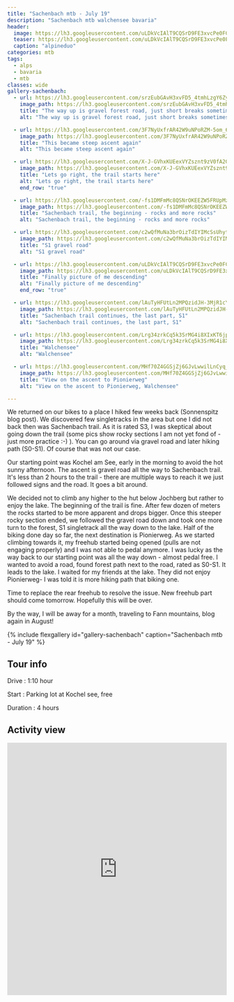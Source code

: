 ```yaml
---
title: "Sachenbach mtb - July 19"
description: "Sachenbach mtb walchensee bavaria"
header:
  image: https://lh3.googleusercontent.com/uLDkVcIAlT9CQSrD9FE3xvcPe0FCJoTBo8_P8wbx3d6Hpokvnb61KJXSnMdUemYQ11ae0JFusbMfeALNAviPLChP_O4OKuihond-sKO5uZYOXM0w1ms9T2xpLQ9VTt2K9JdI3CO0sHANGn7ka6FQd3Eajov_c_K4PJhgtr7JLBPBI70wulIr6QhCpG8U_f9eZLX3KJCkORNUdZLeEKqP5d82lcW6ztS9vcF7ezAsAC5eACARY3w8eFuUv4fpPqwE8epdKqHkCdPng8MlY4UGkeNvuzvsNmcATi4rahPWr0zXmfCXy9QjLbJnXxgzNwcIPM8SWd-zCAOIg7SuVxKwsPS-3Nu9t_BETHYaFFXmFo9527wh7pFaM8vbfY6VEw4TuhgSNO9XFbDS-OTZddSRFIqvx7o0v0qhyNgSImzwVtUQRKwnyefxap3WFdsT0kwG4gTbimY8usTrpeBtpBKZgkfa0bnCm90sFuRDgMczsbQszLmkvZlmv5jmmV49TcrsqBJMFO7YUrqVsYsDwjnYqk1328AVSyR9c1PhxNQ35eUpkn9CCoe47YmP5syKpSseVoSbnlcX8la4gW9hz4r3TW6ksX58MS4Zkd3jdaOvhE133YGimmA_q72iTehQKhRE63N8iP4pgAJ_TojniYYy5U8IsZ1gXS21DDpgJDJryc5eC9ghbEDhObR5jczOvJvrsEALJCwThL7mmhnEJQIDTyoSMw=w2054-h1542-no
  teaser: https://lh3.googleusercontent.com/uLDkVcIAlT9CQSrD9FE3xvcPe0FCJoTBo8_P8wbx3d6Hpokvnb61KJXSnMdUemYQ11ae0JFusbMfeALNAviPLChP_O4OKuihond-sKO5uZYOXM0w1ms9T2xpLQ9VTt2K9JdI3CO0sHANGn7ka6FQd3Eajov_c_K4PJhgtr7JLBPBI70wulIr6QhCpG8U_f9eZLX3KJCkORNUdZLeEKqP5d82lcW6ztS9vcF7ezAsAC5eACARY3w8eFuUv4fpPqwE8epdKqHkCdPng8MlY4UGkeNvuzvsNmcATi4rahPWr0zXmfCXy9QjLbJnXxgzNwcIPM8SWd-zCAOIg7SuVxKwsPS-3Nu9t_BETHYaFFXmFo9527wh7pFaM8vbfY6VEw4TuhgSNO9XFbDS-OTZddSRFIqvx7o0v0qhyNgSImzwVtUQRKwnyefxap3WFdsT0kwG4gTbimY8usTrpeBtpBKZgkfa0bnCm90sFuRDgMczsbQszLmkvZlmv5jmmV49TcrsqBJMFO7YUrqVsYsDwjnYqk1328AVSyR9c1PhxNQ35eUpkn9CCoe47YmP5syKpSseVoSbnlcX8la4gW9hz4r3TW6ksX58MS4Zkd3jdaOvhE133YGimmA_q72iTehQKhRE63N8iP4pgAJ_TojniYYy5U8IsZ1gXS21DDpgJDJryc5eC9ghbEDhObR5jczOvJvrsEALJCwThL7mmhnEJQIDTyoSMw=w800-h300-no
  caption: "alpineduo"
categories: mtb
tags:
  - alps
  - bavaria
  - mtb
classes: wide
gallery-sachenbach:
  - url: https://lh3.googleusercontent.com/srzEubGAvH3xvFD5_4tmhLzgY6ZyP7Tch6kfs8do15duBIVftYr7katzRSE5uCVJkDG3ae4hPMuYBm2_TenjQ_hFUV6ezMJ6gHIuhFNAYWqtNgdL_gsCgLjk2KfOR6HjRhRDyF7eRNYxOta8gdlFCo4h4sc_enQA-0IO9aS8M_qkHquTeWZCEXbTGUkIQ2D0TlCv6QanbPdgpR96YjVxi_VkAHk1qr2qsueOXkjNJPcJsBr9GbSzHdZDRvLpJ7IkA5hg1OH9NkyawDMhuG50ZOW_NoXmFUcVhcJl5k4uub40Fwqev_NZUhwhOO8tPm9hiqY21nUb2zdTKyl5r5i2pxCO0xxrT4M5K_JIrT8Zb2oBuqjMCfMP6L1FNt-DieuzbphK7_ENuT9hiLba-IrXxzoODi0-ozb40p6Nb5vOAAQDmepPcvhAAhoBFa2cASUlc2EZO_MUKD9upcaSKc3uzyYRpT3oIa3p7-pgxxRMzL9n9fbSvbk6lm4ncud3X42N6u4wRJIisjyA2HLT6EyZWz7nv7d3xEZzf97tPJKcmdqNLyRUEz5Vpj4TXvnw5iFotPmqQuwrCQHSGtFZBFiwwf0FPb8Pyu8hS1RX1HUZZklh9mNVerFedpS9hDurkFg4SpQyXkgWMDZqqMwCZoeyIAf7DX53j4Ja31qVCs1IIu6hCpZcjfviWjpadlg9fEE3FOe0nY4XDM5Q5phkcBq08pQlJA=w1156-h1540-no
    image_path: https://lh3.googleusercontent.com/srzEubGAvH3xvFD5_4tmhLzgY6ZyP7Tch6kfs8do15duBIVftYr7katzRSE5uCVJkDG3ae4hPMuYBm2_TenjQ_hFUV6ezMJ6gHIuhFNAYWqtNgdL_gsCgLjk2KfOR6HjRhRDyF7eRNYxOta8gdlFCo4h4sc_enQA-0IO9aS8M_qkHquTeWZCEXbTGUkIQ2D0TlCv6QanbPdgpR96YjVxi_VkAHk1qr2qsueOXkjNJPcJsBr9GbSzHdZDRvLpJ7IkA5hg1OH9NkyawDMhuG50ZOW_NoXmFUcVhcJl5k4uub40Fwqev_NZUhwhOO8tPm9hiqY21nUb2zdTKyl5r5i2pxCO0xxrT4M5K_JIrT8Zb2oBuqjMCfMP6L1FNt-DieuzbphK7_ENuT9hiLba-IrXxzoODi0-ozb40p6Nb5vOAAQDmepPcvhAAhoBFa2cASUlc2EZO_MUKD9upcaSKc3uzyYRpT3oIa3p7-pgxxRMzL9n9fbSvbk6lm4ncud3X42N6u4wRJIisjyA2HLT6EyZWz7nv7d3xEZzf97tPJKcmdqNLyRUEz5Vpj4TXvnw5iFotPmqQuwrCQHSGtFZBFiwwf0FPb8Pyu8hS1RX1HUZZklh9mNVerFedpS9hDurkFg4SpQyXkgWMDZqqMwCZoeyIAf7DX53j4Ja31qVCs1IIu6hCpZcjfviWjpadlg9fEE3FOe0nY4XDM5Q5phkcBq08pQlJA=w300-h400-no
    title: "The way up is gravel forest road, just short breaks sometimes"
    alt: "The way up is gravel forest road, just short breaks sometimes"

  - url: https://lh3.googleusercontent.com/3F7NyUxfrAR42W9uNPoRZM-5om_6pAfKVEZqkk9gRj9Rlz61z9o-6t0RTM1YMCXKhdwf9xNmIA1INkA6upPSHt4ZROzYWP52k--ptOAAdp2lAzvFZhjZs4T2DNdyU9vKXyaDPGUdNihjwuTuBOCN_miBu65Hi1R7YlOOw2o9LxAXkMMD8FDNhBDXBzhLo1aG6vVA-GDyx1CIRHji0xO0xs5daLb6Pa5JkQRYAduNbgNFlWI_A7ilK8mYtaoPGrUTZydwUPLv2aJI2dqR_DCKFMXFfG3CSwkwKr0_smW5FVUwC4rMB-_Aw-mWEOu3rXFqptSeJMbiHUq3QRWiQ0VIqNZRUNGmZ-XsIWV9XceWOrtJv57iu3v0XA6pzgegSVx7RTd5jQ7c0oO2cF3lfiloFmJiqhC_l6QBfbRvw6YdGwUCC1WZI0pcVbCJlqcmv5z5LNYJdx-QAXV0hW1443EERnErBVsUC4cpaIK3xf4JUM7AkEkzwmy-JNMeU48W8SQ3Uwu6MSDEMqhEDyBXhBCjcudNGcI9rG8DBJ5KW4KT2hym6GjDwiOYY4xRX04b2EUeiKoIIDL9Aj_sQ6tgxH-YjMB4ESF1EVddsUbfwnoUYoiTQ2IHxh0X1KeUsFoBGXBrwCVCD7ukTxTO2xQPrdy0p5T5gLj7rq7vdecevn2ZAM8n19Ks1o8kaTX8iPcy-auokxsn3yVwD35mzPtj0r-sbR6lTg=w1292-h1540-no
    image_path: https://lh3.googleusercontent.com/3F7NyUxfrAR42W9uNPoRZM-5om_6pAfKVEZqkk9gRj9Rlz61z9o-6t0RTM1YMCXKhdwf9xNmIA1INkA6upPSHt4ZROzYWP52k--ptOAAdp2lAzvFZhjZs4T2DNdyU9vKXyaDPGUdNihjwuTuBOCN_miBu65Hi1R7YlOOw2o9LxAXkMMD8FDNhBDXBzhLo1aG6vVA-GDyx1CIRHji0xO0xs5daLb6Pa5JkQRYAduNbgNFlWI_A7ilK8mYtaoPGrUTZydwUPLv2aJI2dqR_DCKFMXFfG3CSwkwKr0_smW5FVUwC4rMB-_Aw-mWEOu3rXFqptSeJMbiHUq3QRWiQ0VIqNZRUNGmZ-XsIWV9XceWOrtJv57iu3v0XA6pzgegSVx7RTd5jQ7c0oO2cF3lfiloFmJiqhC_l6QBfbRvw6YdGwUCC1WZI0pcVbCJlqcmv5z5LNYJdx-QAXV0hW1443EERnErBVsUC4cpaIK3xf4JUM7AkEkzwmy-JNMeU48W8SQ3Uwu6MSDEMqhEDyBXhBCjcudNGcI9rG8DBJ5KW4KT2hym6GjDwiOYY4xRX04b2EUeiKoIIDL9Aj_sQ6tgxH-YjMB4ESF1EVddsUbfwnoUYoiTQ2IHxh0X1KeUsFoBGXBrwCVCD7ukTxTO2xQPrdy0p5T5gLj7rq7vdecevn2ZAM8n19Ks1o8kaTX8iPcy-auokxsn3yVwD35mzPtj0r-sbR6lTg=w300-h400-no
    title: "This became steep ascent again"
    alt: "This became steep ascent again"

  - url: https://lh3.googleusercontent.com/X-J-GVhxKUEexVYZsznt9zV0fA2GEdRXHFh6smdz7DHZ4QNPXakN1_XPcKINyS1U6jksVxS5_IqecIWzWoiOvpgcADEgQatGzgxMROOFcbzSkmuzCMuVBmFI5EM14guT_P9sWdPdIWabaRxHGalPpe3FF_uhoJQyG0Zte57Tzr2k9rhr3pL24dhOYZBrdfvgOT6Pn4MshJW1P9kdsvJfDERPNFNjkx8lF5h-6AFIKhVV7DylFVB_H_P42ZdVh3wTioWLNiTZhrAC8ban940fHOM6ekDeKizUYNbxhZpRnekxhLJIR2-8bemQeg3ircwBWRirNKOk6U23NYoWdL7sngpv_txmYSRfBEWSqG6ciDoV8Kpw1VtZPK5N0hOksY1S8P2OqFfbUd-BQS0v6lkhRWAXlG4c2fRaM97NGdyAvYQ8ZUDOC8GYv7CVdj9iYXLkOTzZjXhjVP3DXv0b0Z6RnG7A0gl5OhY3RyiXPi4ABvK5wgoOAmi1cncJGFDuhVctVlLz1fqX3EdQFK6zPgFDdQvxGS1wPg24v4T483VE-HDOmkLu6Gw347KVXrEttSDk8Kw1wp-KUovqctzistQMwLqq6hj32jo7Un0RasRAl8-oHlQ6hlTthhdoPBKyFP_A2pumRhOa4bLady9oLGeLM6v4mcZ8oRC7tUEenyesDxM4FX416ZHp8CpluCMzPsT-1QW-VZgcdNKfkPiMXiLpVBSulg=w2054-h1542-no
    image_path: https://lh3.googleusercontent.com/X-J-GVhxKUEexVYZsznt9zV0fA2GEdRXHFh6smdz7DHZ4QNPXakN1_XPcKINyS1U6jksVxS5_IqecIWzWoiOvpgcADEgQatGzgxMROOFcbzSkmuzCMuVBmFI5EM14guT_P9sWdPdIWabaRxHGalPpe3FF_uhoJQyG0Zte57Tzr2k9rhr3pL24dhOYZBrdfvgOT6Pn4MshJW1P9kdsvJfDERPNFNjkx8lF5h-6AFIKhVV7DylFVB_H_P42ZdVh3wTioWLNiTZhrAC8ban940fHOM6ekDeKizUYNbxhZpRnekxhLJIR2-8bemQeg3ircwBWRirNKOk6U23NYoWdL7sngpv_txmYSRfBEWSqG6ciDoV8Kpw1VtZPK5N0hOksY1S8P2OqFfbUd-BQS0v6lkhRWAXlG4c2fRaM97NGdyAvYQ8ZUDOC8GYv7CVdj9iYXLkOTzZjXhjVP3DXv0b0Z6RnG7A0gl5OhY3RyiXPi4ABvK5wgoOAmi1cncJGFDuhVctVlLz1fqX3EdQFK6zPgFDdQvxGS1wPg24v4T483VE-HDOmkLu6Gw347KVXrEttSDk8Kw1wp-KUovqctzistQMwLqq6hj32jo7Un0RasRAl8-oHlQ6hlTthhdoPBKyFP_A2pumRhOa4bLady9oLGeLM6v4mcZ8oRC7tUEenyesDxM4FX416ZHp8CpluCMzPsT-1QW-VZgcdNKfkPiMXiLpVBSulg=w400-h300-no
    title: "Lets go right, the trail starts here"
    alt: "Lets go right, the trail starts here"
    end_row: "true"

  - url: https://lh3.googleusercontent.com/-fs1DMFmMc8QSNrOKEEZW5FRUpMzmkzmEFmERvAQyXl5kmW2SL83R1x4al39POZCGnfHemykiUqC0h8392_xsuq5Fo5UA2XuhhD3PwS74w2HYR0sfLQwbYk5EQZn2xc50UAoyC0K5ujD79QOvEFRwMSehxN5yoz-4uMTs3l-l4F8BO4gToQZ3KErk5sqG8CTb9L3LYRY5fkEYOUPE9jiG8bLHNieXBH4_o5g01fR-rGEgNwwZtCOHIMNQYSQexc-27l7jAWGYgxnjK0Z2s-QKEWr9HJAyb6-slxme43VB7ju2cWFEy_4WAiuh1H4TsAuDvDx40-LUYa2DiByJVroAmNoV-FXyItMlP3LidF_x5lWSz8jAikVjbmf3YMuR6nmMcBXRC5Luf3XabHm4evS6Y572vDxL6nrZtQKOti9pfxUzzGubdFvchag96f9SsJIS0Y7qfI8rG_MHdKwo8xSX9fmxfVDUNhgUdEIOS9b59L2fVZIcI_ZvssfrA7R9dvyd5Qh71uIDt94E439dC4kFdd31svSoT_ky8yyVetdiSg7krjKdNcvok2Yb62X1mufOMDZ_YDjeXGC5F5ZuaTh41nPRGfDjuhfgV4hEG50NkxVwkggi2M9sxwzt8c2hdPV6ysobPpCxqkbRw_5wVklUHBtLCPJTUqch6Meqx_Df8UHrYc2E_tCwP8NTSMp_d-kO5njTU6DAK5jgaFkoJQ6fAMzHA=w1156-h1540-no
    image_path: https://lh3.googleusercontent.com/-fs1DMFmMc8QSNrOKEEZW5FRUpMzmkzmEFmERvAQyXl5kmW2SL83R1x4al39POZCGnfHemykiUqC0h8392_xsuq5Fo5UA2XuhhD3PwS74w2HYR0sfLQwbYk5EQZn2xc50UAoyC0K5ujD79QOvEFRwMSehxN5yoz-4uMTs3l-l4F8BO4gToQZ3KErk5sqG8CTb9L3LYRY5fkEYOUPE9jiG8bLHNieXBH4_o5g01fR-rGEgNwwZtCOHIMNQYSQexc-27l7jAWGYgxnjK0Z2s-QKEWr9HJAyb6-slxme43VB7ju2cWFEy_4WAiuh1H4TsAuDvDx40-LUYa2DiByJVroAmNoV-FXyItMlP3LidF_x5lWSz8jAikVjbmf3YMuR6nmMcBXRC5Luf3XabHm4evS6Y572vDxL6nrZtQKOti9pfxUzzGubdFvchag96f9SsJIS0Y7qfI8rG_MHdKwo8xSX9fmxfVDUNhgUdEIOS9b59L2fVZIcI_ZvssfrA7R9dvyd5Qh71uIDt94E439dC4kFdd31svSoT_ky8yyVetdiSg7krjKdNcvok2Yb62X1mufOMDZ_YDjeXGC5F5ZuaTh41nPRGfDjuhfgV4hEG50NkxVwkggi2M9sxwzt8c2hdPV6ysobPpCxqkbRw_5wVklUHBtLCPJTUqch6Meqx_Df8UHrYc2E_tCwP8NTSMp_d-kO5njTU6DAK5jgaFkoJQ6fAMzHA=w300-h400-no
    title: "Sachenbach trail, the beginning - rocks and more rocks"
    alt: "Sachenbach trail, the beginning - rocks and more rocks"

  - url: https://lh3.googleusercontent.com/c2wQfMuNa3brOizTdIYIMcSsUhytD882IfBj8TTeqb9-YOEHz0i-q_nQ9L-Tt8yBc_bWXQbuDSc_2obtGpNTGW5WRuAVeB4yUXkBAqJanb3UZwVOq32DcWWNA0ngXMtt3mFktnuzN203vhHA41QNCRYzXJANPo5VBNDVsrMF5jC9qIHuzHmij3LPfp_rb_VhBptybf0v6vHEAWRYghYoyOUHYeG_kcMDFpK5mTXtYNoJoqF8KSCa_V0lsqpjxXYsuwyQLrFpt7_vkHsLWBMvcUe3g2DRRCzR-sEzw51TZnfjf1-Qv4NEWbOo9_cOgOXUrAl5TP0tX1y4kSOqj_5wYPB5iGPCLOzoXqzd0Frl776cYmwLmnMYvG2gkiaYr_lhFPucdnMtSmQo2zvrChBB0FeE1Cnwwh7s8s9mh84E49lll-TKS-QQKO3avPGsVOqDoX3X3_bQi5FAKpHuEwyux8lqM8o6C7TKaXLALtk89E0gnGFrSHd_9IplWCf7s3AqvhnWYzDlTmRNZFn73DfxjiqImkU0DpgHzwJeLJ8CBezotYbsWvmqFVPPE2m8JUkTwJHqiBVSqs09e1M4GvsFq0W4v6T68cN9cr7udNGWe7N9LtHe4ohVDQzIL-Gy0IkjJ8JUd-4qYafiZzrmL4-6o23SKUizYAar1qyf0GvN6D91ihKVsIJVO7GjUPm5NU0-zl1e8gbV8-UO16Pj2h5HKtrNSQ=w1156-h1540-no
    image_path: https://lh3.googleusercontent.com/c2wQfMuNa3brOizTdIYIMcSsUhytD882IfBj8TTeqb9-YOEHz0i-q_nQ9L-Tt8yBc_bWXQbuDSc_2obtGpNTGW5WRuAVeB4yUXkBAqJanb3UZwVOq32DcWWNA0ngXMtt3mFktnuzN203vhHA41QNCRYzXJANPo5VBNDVsrMF5jC9qIHuzHmij3LPfp_rb_VhBptybf0v6vHEAWRYghYoyOUHYeG_kcMDFpK5mTXtYNoJoqF8KSCa_V0lsqpjxXYsuwyQLrFpt7_vkHsLWBMvcUe3g2DRRCzR-sEzw51TZnfjf1-Qv4NEWbOo9_cOgOXUrAl5TP0tX1y4kSOqj_5wYPB5iGPCLOzoXqzd0Frl776cYmwLmnMYvG2gkiaYr_lhFPucdnMtSmQo2zvrChBB0FeE1Cnwwh7s8s9mh84E49lll-TKS-QQKO3avPGsVOqDoX3X3_bQi5FAKpHuEwyux8lqM8o6C7TKaXLALtk89E0gnGFrSHd_9IplWCf7s3AqvhnWYzDlTmRNZFn73DfxjiqImkU0DpgHzwJeLJ8CBezotYbsWvmqFVPPE2m8JUkTwJHqiBVSqs09e1M4GvsFq0W4v6T68cN9cr7udNGWe7N9LtHe4ohVDQzIL-Gy0IkjJ8JUd-4qYafiZzrmL4-6o23SKUizYAar1qyf0GvN6D91ihKVsIJVO7GjUPm5NU0-zl1e8gbV8-UO16Pj2h5HKtrNSQ=w300-h400-no
    title: "S1 gravel road"
    alt: "S1 gravel road"

  - url: https://lh3.googleusercontent.com/uLDkVcIAlT9CQSrD9FE3xvcPe0FCJoTBo8_P8wbx3d6Hpokvnb61KJXSnMdUemYQ11ae0JFusbMfeALNAviPLChP_O4OKuihond-sKO5uZYOXM0w1ms9T2xpLQ9VTt2K9JdI3CO0sHANGn7ka6FQd3Eajov_c_K4PJhgtr7JLBPBI70wulIr6QhCpG8U_f9eZLX3KJCkORNUdZLeEKqP5d82lcW6ztS9vcF7ezAsAC5eACARY3w8eFuUv4fpPqwE8epdKqHkCdPng8MlY4UGkeNvuzvsNmcATi4rahPWr0zXmfCXy9QjLbJnXxgzNwcIPM8SWd-zCAOIg7SuVxKwsPS-3Nu9t_BETHYaFFXmFo9527wh7pFaM8vbfY6VEw4TuhgSNO9XFbDS-OTZddSRFIqvx7o0v0qhyNgSImzwVtUQRKwnyefxap3WFdsT0kwG4gTbimY8usTrpeBtpBKZgkfa0bnCm90sFuRDgMczsbQszLmkvZlmv5jmmV49TcrsqBJMFO7YUrqVsYsDwjnYqk1328AVSyR9c1PhxNQ35eUpkn9CCoe47YmP5syKpSseVoSbnlcX8la4gW9hz4r3TW6ksX58MS4Zkd3jdaOvhE133YGimmA_q72iTehQKhRE63N8iP4pgAJ_TojniYYy5U8IsZ1gXS21DDpgJDJryc5eC9ghbEDhObR5jczOvJvrsEALJCwThL7mmhnEJQIDTyoSMw=w2054-h1542-no
    image_path: https://lh3.googleusercontent.com/uLDkVcIAlT9CQSrD9FE3xvcPe0FCJoTBo8_P8wbx3d6Hpokvnb61KJXSnMdUemYQ11ae0JFusbMfeALNAviPLChP_O4OKuihond-sKO5uZYOXM0w1ms9T2xpLQ9VTt2K9JdI3CO0sHANGn7ka6FQd3Eajov_c_K4PJhgtr7JLBPBI70wulIr6QhCpG8U_f9eZLX3KJCkORNUdZLeEKqP5d82lcW6ztS9vcF7ezAsAC5eACARY3w8eFuUv4fpPqwE8epdKqHkCdPng8MlY4UGkeNvuzvsNmcATi4rahPWr0zXmfCXy9QjLbJnXxgzNwcIPM8SWd-zCAOIg7SuVxKwsPS-3Nu9t_BETHYaFFXmFo9527wh7pFaM8vbfY6VEw4TuhgSNO9XFbDS-OTZddSRFIqvx7o0v0qhyNgSImzwVtUQRKwnyefxap3WFdsT0kwG4gTbimY8usTrpeBtpBKZgkfa0bnCm90sFuRDgMczsbQszLmkvZlmv5jmmV49TcrsqBJMFO7YUrqVsYsDwjnYqk1328AVSyR9c1PhxNQ35eUpkn9CCoe47YmP5syKpSseVoSbnlcX8la4gW9hz4r3TW6ksX58MS4Zkd3jdaOvhE133YGimmA_q72iTehQKhRE63N8iP4pgAJ_TojniYYy5U8IsZ1gXS21DDpgJDJryc5eC9ghbEDhObR5jczOvJvrsEALJCwThL7mmhnEJQIDTyoSMw=w400-h300-no
    title: "Finally picture of me descending"
    alt: "Finally picture of me descending"
    end_row: "true"

  - url: https://lh3.googleusercontent.com/lAuTyHFUtLn2MPQzidJH-3MjR1cYAOx61764TPx9_Q_hGFdp1g1MhrtUTVWQ7aWtDpb_dl_BXOgSzmjY4QiHpZuZPAX5zMihZORPIOUUkR1IG1UZEriBEbKSBLDZhJayJGNqq8ovg4axPSDESezbXVtTweNLe3bv2UMvFyS-tjBlxGJkXvSmCpDk7vSVpXcQOQP81CmHIm3UGt-CMNsRJ2x4VlF6xCNgfwPRnbks4j_U3sds4PO45BI8a_XWd3fS6xFh-mSq333mXCbfflj4bvgcF_tKNkyXkMEbdFt1z5clNFOgwswjlyzuJ6gsKPdU72kJpufKzKmogdgjz0JlWfZRUzAjdA9wJQ7NN_nT5h_E8nYpTmGFHTqvQJQmRjtWIXl7SJVCNAK-LtSeJpl2M058CPMqG0-SEpcsoPoVIsGbrVv28BdOZ75wIQBr7wCRmtdf8YlotRx0JM2PoJh4b2lM8mjPjm5EFsb-3z4w68XpnhAN8lmZUJpYkft2cQn5bRv_YWSHLTjvzujyZSHeFrcMq6jw_WLc3qRTdD-tBAnHdc02vkCr-hYCDB3jLklGd-43LsoJgijVI_jd5TBuhodcv4-p2fzVhkanZ7H5_WkQeGCOkgk3S2W3TeYJC2Jm0a9GHfQ7FlUb8eunkuK3cw47J_pu0mrvkbCANXV7ffLmpAzvHCCQHJvGFFcl0LYKnE1Ugn-XBc4podcsSHV3-9BTWQ=w1156-h1540-no
    image_path: https://lh3.googleusercontent.com/lAuTyHFUtLn2MPQzidJH-3MjR1cYAOx61764TPx9_Q_hGFdp1g1MhrtUTVWQ7aWtDpb_dl_BXOgSzmjY4QiHpZuZPAX5zMihZORPIOUUkR1IG1UZEriBEbKSBLDZhJayJGNqq8ovg4axPSDESezbXVtTweNLe3bv2UMvFyS-tjBlxGJkXvSmCpDk7vSVpXcQOQP81CmHIm3UGt-CMNsRJ2x4VlF6xCNgfwPRnbks4j_U3sds4PO45BI8a_XWd3fS6xFh-mSq333mXCbfflj4bvgcF_tKNkyXkMEbdFt1z5clNFOgwswjlyzuJ6gsKPdU72kJpufKzKmogdgjz0JlWfZRUzAjdA9wJQ7NN_nT5h_E8nYpTmGFHTqvQJQmRjtWIXl7SJVCNAK-LtSeJpl2M058CPMqG0-SEpcsoPoVIsGbrVv28BdOZ75wIQBr7wCRmtdf8YlotRx0JM2PoJh4b2lM8mjPjm5EFsb-3z4w68XpnhAN8lmZUJpYkft2cQn5bRv_YWSHLTjvzujyZSHeFrcMq6jw_WLc3qRTdD-tBAnHdc02vkCr-hYCDB3jLklGd-43LsoJgijVI_jd5TBuhodcv4-p2fzVhkanZ7H5_WkQeGCOkgk3S2W3TeYJC2Jm0a9GHfQ7FlUb8eunkuK3cw47J_pu0mrvkbCANXV7ffLmpAzvHCCQHJvGFFcl0LYKnE1Ugn-XBc4podcsSHV3-9BTWQ=w300-h400-no
    title: "Sachenbach trail continues, the last part, S1"
    alt: "Sachenbach trail continues, the last part, S1"

  - url: https://lh3.googleusercontent.com/Lrg34zrkCq5k3SrMG4i8XIxKT6jpC2KNgDTuT8zYAgMRQmnX0EBdq7TlABl4EHLmgY1ct0sJlZshjiwmLVj9ka_NbnVDOFE--95ejgzmAE7S5soq4qGa4_6By17DtFV4Pb_gTlv6N10uj6zdjGPBmGu7zxrxSofkp8JyLoNvA3AUJvwmPg2DCyE8-GHHYKxdWgZDsdCQCS-z-YJrfrvwUzrA_uCcscqwCydb8M7JG4YG9mSQWjuER_HsDan_0YhpxIg2lH54_9MAxWhqw8TGg1kawScmL3V2RLoo8fnBlUTtpPRBCxIx7fo2O1yc9_D1-14NJkalMdmSsV-9MyBAxmzgOQiuxqTyev1ctcHJ56fqMm53gpdglzAROLzxvArEGllTVazv598bwQhcPK0VnAKDkVUJZ2y-e_r7KaH1ArMaxGUg8tME_wbBTXtrN-2hBl6BWpgweRfx69X0DKTvZYVKsMQfIG09jetvPDQHCSIHlk724Z67y4KnFnZ_QB151OSKsBPCg1gl3a_YG8wfy91fhgSdA3KhNBdOFmiR05GYqnsIIU-ph6KNcE8zY3CP0SeVmYJ7Lln-1QWq1VP0bIjk_7byxeRxTlIsGvrAjfuxZid-NDqLGtchFOc-_e1uCC9SekRPFbELa1I1GHZijn4wfxhahhBF0rDnWzMcvlAgygyGsoJfma3c0tI5yDEYXRlY9Qjx4zibT1a3X-tsKEa3hA=w2736-h1374-no
    image_path: https://lh3.googleusercontent.com/Lrg34zrkCq5k3SrMG4i8XIxKT6jpC2KNgDTuT8zYAgMRQmnX0EBdq7TlABl4EHLmgY1ct0sJlZshjiwmLVj9ka_NbnVDOFE--95ejgzmAE7S5soq4qGa4_6By17DtFV4Pb_gTlv6N10uj6zdjGPBmGu7zxrxSofkp8JyLoNvA3AUJvwmPg2DCyE8-GHHYKxdWgZDsdCQCS-z-YJrfrvwUzrA_uCcscqwCydb8M7JG4YG9mSQWjuER_HsDan_0YhpxIg2lH54_9MAxWhqw8TGg1kawScmL3V2RLoo8fnBlUTtpPRBCxIx7fo2O1yc9_D1-14NJkalMdmSsV-9MyBAxmzgOQiuxqTyev1ctcHJ56fqMm53gpdglzAROLzxvArEGllTVazv598bwQhcPK0VnAKDkVUJZ2y-e_r7KaH1ArMaxGUg8tME_wbBTXtrN-2hBl6BWpgweRfx69X0DKTvZYVKsMQfIG09jetvPDQHCSIHlk724Z67y4KnFnZ_QB151OSKsBPCg1gl3a_YG8wfy91fhgSdA3KhNBdOFmiR05GYqnsIIU-ph6KNcE8zY3CP0SeVmYJ7Lln-1QWq1VP0bIjk_7byxeRxTlIsGvrAjfuxZid-NDqLGtchFOc-_e1uCC9SekRPFbELa1I1GHZijn4wfxhahhBF0rDnWzMcvlAgygyGsoJfma3c0tI5yDEYXRlY9Qjx4zibT1a3X-tsKEa3hA=w400-h300-no
    title: "Walchensee"
    alt: "Walchensee"

  - url: https://lh3.googleusercontent.com/MHf70Z4GGSjZj6GJvLwwilLnCyq_gspDLglnUMxnvfxLSQNAmOJ3IlH6klNvluJk-19Sxth6VtmzWbrF8OLloPFqTdBOVTji_jaRI3oR6pGauC1kv2fZ0sroz1dqZb_ap5Q6LDyK-Tj4taJsDdfOkKu8xShT006JoGGTpvUtKQFUC_tJRN8FTSmzcB3T0BTnGJQpV3IziYrTJ-6hxgAZW80qZ5EGN-wNECv_1k21ozxXZ05FlyaSgcZZy-gUHQEG84Zijcn4wtadkkDtTVweDvoUK1QCSmTIvpxorNr0vkaD7T5PDp7fGbSt4_GESr23uGVKS-HkT5XAdSHJx9J6Ed8-EE-t-lHDPboDfwpUZDZcHqkOcRTwm8xLxQWzebi3P2X1Jn0w4y-7oUhNTr2TpGRjK0Syw75UtJB77Sk12KJZeXouyUFgfcq2zzGEM2jvsyxf4yRc72ZD10kgqjOpilsuHdCuFqvaQxqJwHl9a2YzWfcRWE0-8DNkMilHjcITVnL1UpMWcNJbXN1tgWTFgdFrXvojMyF_3v-XvuOH-aWoJHkdhBrzzxT7sPgu6itZrTmBUvKQsXag2hjO98FkEX_YYx52dUQMjFb1HkeAQbw43wKJBbdDs2cvlxPKq3rrqOG9g1aCaCqy04oVh3EWPR-XEheDdYaKP1sLKz3JKB07h5L_dNzsE0r5oNK7_vcXktiYkxRbldzBum8ev45bEU_IRQ=w2054-h1542-no
    image_path: https://lh3.googleusercontent.com/MHf70Z4GGSjZj6GJvLwwilLnCyq_gspDLglnUMxnvfxLSQNAmOJ3IlH6klNvluJk-19Sxth6VtmzWbrF8OLloPFqTdBOVTji_jaRI3oR6pGauC1kv2fZ0sroz1dqZb_ap5Q6LDyK-Tj4taJsDdfOkKu8xShT006JoGGTpvUtKQFUC_tJRN8FTSmzcB3T0BTnGJQpV3IziYrTJ-6hxgAZW80qZ5EGN-wNECv_1k21ozxXZ05FlyaSgcZZy-gUHQEG84Zijcn4wtadkkDtTVweDvoUK1QCSmTIvpxorNr0vkaD7T5PDp7fGbSt4_GESr23uGVKS-HkT5XAdSHJx9J6Ed8-EE-t-lHDPboDfwpUZDZcHqkOcRTwm8xLxQWzebi3P2X1Jn0w4y-7oUhNTr2TpGRjK0Syw75UtJB77Sk12KJZeXouyUFgfcq2zzGEM2jvsyxf4yRc72ZD10kgqjOpilsuHdCuFqvaQxqJwHl9a2YzWfcRWE0-8DNkMilHjcITVnL1UpMWcNJbXN1tgWTFgdFrXvojMyF_3v-XvuOH-aWoJHkdhBrzzxT7sPgu6itZrTmBUvKQsXag2hjO98FkEX_YYx52dUQMjFb1HkeAQbw43wKJBbdDs2cvlxPKq3rrqOG9g1aCaCqy04oVh3EWPR-XEheDdYaKP1sLKz3JKB07h5L_dNzsE0r5oNK7_vcXktiYkxRbldzBum8ev45bEU_IRQ=w400-h300-no
    title: "View on the ascent to Pionierweg"
    alt: "View on the ascent to Pionierweg, Walchensee"

---
```


We returned on our bikes to a place I hiked few weeks back (Sonnenspitz blog post). We discovered few singletracks in the area but one I did not back then was Sachenbach trail. As it is rated S3, I was skeptical about going down the trail (some pics show rocky sections I am not yet fond of - just more practice :-) ). You can go around via gravel road and later hiking path (S0-S1). Of course that was not our case.

Our starting point was Kochel am See, early in the morning to avoid the hot sunny afternoon. The ascent is gravel road all the way to Sachenbach trail. It's less than 2 hours to the trail - there are multiple ways to reach it we just followed signs and the road. It goes a bit around.

We decided not to climb any higher to the hut below Jochberg but rather to enjoy the lake. The beginning of the trail is fine. After few dozen of meters the rocks started to be more apparent and drops bigger. Once this steeper rocky section ended, we followed the gravel road down and took one more turn to the forest, S1 singletrack all the way down to the lake. Half of the biking done day so far, the next destination is Pionierweg. As we started climbing towards it, my freehub started being opened (pulls are not engaging properly) and I was not able to pedal anymore. I was lucky as the way back to our starting point was all the way down - almost pedal free. I wanted to avoid a road, found forest path next to the road, rated as S0-S1. It leads to the lake. I waited for my friends at the lake. They did not enjoy Pionierweg- I was told it is more hiking path that biking one.

Time to replace the rear freehub to resolve the issue. New freehub part should come tomorrow. Hopefully this will be over.

By the way, I will be away for a month, traveling to Fann mountains, blog again in August!

{% include flexgallery id="gallery-sachenbach" caption="Sachenbach mtb  - July 19" %}

## Tour info

Drive
: 1:10 hour

Start
: Parking lot at Kochel see, free

Duration
: 4 hours

## Activity view

<iframe src="https://www.komoot.com/tour/77291261/embed?profile=1" width="100%" height="580" frameborder="0" scrolling="no"></iframe>
